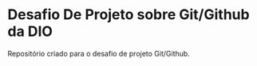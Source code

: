 # Desafio De Projeto sobre Git/Github da DIO
Repositório criado para o desafio de projeto Git/Github.
